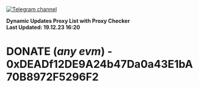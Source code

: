 [![Telegram channel](https://img.shields.io/endpoint?url=https://runkit.io/damiankrawczyk/telegram-badge/branches/master?url=https://t.me/n4z4v0d)](https://t.me/n4z4v0d) 

**Dynamic Updates Proxy List with Proxy Checker**  
**Last Updated: 19.12.23 16:20**

# DONATE (_any evm_) - 0xDEADf12DE9A24b47Da0a43E1bA70B8972F5296F2

